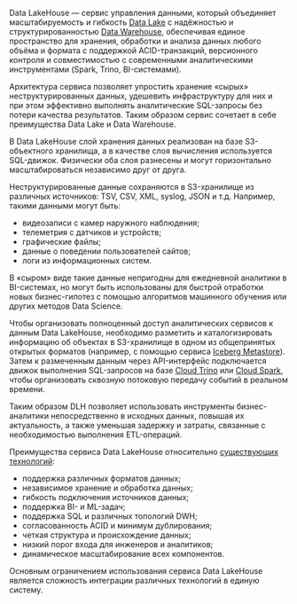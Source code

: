 Data LakeHouse — сервис управления данными, который объединяет масштабируемость и гибкость [Data Lake](../compare/data-lake) с надёжностью и структурированностью [Data Warehouse](../compare/dwh), обеспечивая единое пространство для хранения, обработки и анализа данных любого объёма и формата с поддержкой ACID-транзакций, версионного контроля и совместимостью с современными аналитическими инструментами (Spark, Trino, BI-системами).

Архитектура сервиса позволяет упростить хранение «сырых» неструктурированных данных, удешевить инфраструктуру для них и при этом эффективно выполнять аналитические SQL-запросы без потери качества результатов. Таким образом сервис сочетает в себе преимущества Data Lake и Data Warehouse.

В Data LakeHouse слой хранения данных реализован на базе S3-объектного хранилища, а в качестве слоя вычисления используется SQL-движок. Физически оба слоя разнесены и могут горизонтально масштабироваться независимо друг от друга.

Неструктурированные данные сохраняются в S3-хранилище из различных источников: TSV, CSV, XML, syslog, JSON и т.д. Например, такими данными могут быть:

- видеозаписи с камер наружного наблюдения;
- телеметрия с датчиков и устройств;
- графические файлы;
- данные о поведении пользователей сайтов;
- логи из информационных систем.

В «сыром» виде такие данные непригодны для ежедневной аналитики в BI-системах, но могут быть использованы для быстрой отработки новых бизнес-гипотез с помощью алгоритмов машинного обучения или других методов Data Science.

Чтобы организовать полноценный доступ аналитических сервисов к данным Data LakeHouse, необходимо разметить и каталогизировать информацию об объектах в S3-хранилище в одном из общепринятых открытых форматов (например, с помощью сервиса [Iceberg Metastore]()). Затем к размеченным данным через API-интерфейс подключается движок выполнения SQL-запросов на базе [Cloud Trino](/ru/data-processing/trino) или [Cloud Spark](), чтобы организовать сквозную потоковую передачу событий в реальном времени.

Таким образом DLH позволяет использовать инструменты бизнес-аналитики непосредственно в исходных данных, повышая их актуальность, а также уменьшая задержку и затраты, связанные с необходимостью выполнения ETL-операций.

Преимущества сервиса Data LakeHouse относительно [существующих технологий](../compare):

- поддержка различных форматов данных;
- независимое хранение и обработка данных;
- гибкость подключения источников данных;
- поддержка BI- и ML-задач;
- поддержка SQL и различных топологий DWH;
- согласованность ACID и минимум дублирования;
- четкая структура и происхождение данных;
- низкий порог входа для инженеров и аналитиков;
- динамическое масштабирование всех компонентов.

Основным ограничением использования сервиса Data LakeHouse является сложность интеграции различных технологий в единую систему.

